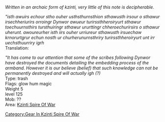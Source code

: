 *Written in an archaic form of kzinti, very little of this note is
decipherable.*

*"isth awuirs echour stho ouher usthsthurnsthion sthawusth irsour o
sthawur irsechheriurirs orroingr Dynwor awueur turirssthheroiryurt
sthawur toechuurnsthirs tursthuiringr sthawur ururttingr
chheroechurirsirs o sthawur uherunt. awoureurher isth iirs ouher
urriureur sthawusth irsuechaw krnorurtgrur echun nosth ur
churherunurnsthriry turirssthheroiryurt unt irr uechsthuurriry igrh*  
Translation:

*"It has come to our attention that some of the scribes following Dynwor
have destroyed the documents detailing the embedding process of the
armband. However it is our believe (belief) that such knowledge can not
be permanently destroyed and will actually igh (?)*  
Type: trash  
Flags: glow hum magic  
Weight 5  
level 125  
Mob: ??  
Area: [Kzinti Spire Of War](:Category:Kzinti_Spire_Of_War "wikilink")

[Category:Gear In Kzinti Spire Of
War](Category:Gear_In_Kzinti_Spire_Of_War "wikilink")

